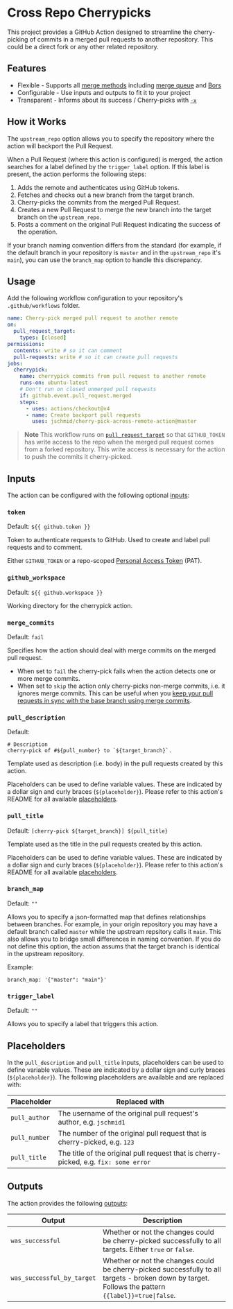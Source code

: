 # Cross Repo Cherrypicks

This project provides a GitHub Action designed to streamline the cherry-picking of commits in a merged pull requests to another repository. This could be a direct fork or any other related repository.

## Features

- Flexible - Supports all [merge methods](https://docs.github.com/en/repositories/configuring-branches-and-merges-in-your-repository/configuring-pull-request-merges/about-merge-methods-on-github) including [merge queue](https://docs.github.com/en/repositories/configuring-branches-and-merges-in-your-repository/configuring-pull-request-merges/managing-a-merge-queue) and [Bors](https://bors.tech/)
- Configurable - Use inputs and outputs to fit it to your project
- Transparent - Informs about its success / Cherry-picks with [`-x`](https://git-scm.com/docs/git-cherry-pick#Documentation/git-cherry-pick.txt--x)

## How it Works

The `upstream_repo` option allows you to specify the repository where the action will backport the Pull Request.

When a Pull Request (where this action is configured) is merged, the action searches for a label defined by the `trigger_label` option. If this label is present, the action performs the following steps:

1. Adds the remote and authenticates using GitHub tokens.
2. Fetches and checks out a new branch from the target branch.
3. Cherry-picks the commits from the merged Pull Request.
4. Creates a new Pull Request to merge the new branch into the target branch on the `upstream_repo`.
5. Posts a comment on the original Pull Request indicating the success of the operation.

If your branch naming convention differs from the standard (for example, if the default branch in your repository is `master` and in the `upstream_repo` it's `main`), you can use the `branch_map` option to handle this discrepancy.

## Usage

Add the following workflow configuration to your repository's `.github/workflows` folder.

```yaml
name: Cherry-pick merged pull request to another remote
on:
  pull_request_target:
    types: [closed]
permissions:
  contents: write # so it can comment
  pull-requests: write # so it can create pull requests
jobs:
  cherrypick:
    name: cherrypick commits from pull request to another remote
    runs-on: ubuntu-latest
    # Don't run on closed unmerged pull requests
    if: github.event.pull_request.merged
    steps:
      - uses: actions/checkout@v4
      - name: Create backport pull requests
        uses: jschmid/cherry-pick-across-remote-action@master
```

> **Note**
> This workflow runs on [`pull_request_target`](https://docs.github.com/en/actions/using-workflows/events-that-trigger-workflows#pull_request_target) so that `GITHUB_TOKEN` has write access to the repo when the merged pull request comes from a forked repository.
> This write access is necessary for the action to push the commits it cherry-picked.


</p>
</details>

## Inputs

The action can be configured with the following optional [inputs](https://docs.github.com/en/actions/using-workflows/workflow-syntax-for-github-actions#jobsjob_idstepswith):

### `token`

Default: `${{ github.token }}`

Token to authenticate requests to GitHub.
Used to create and label pull requests and to comment.

Either `GITHUB_TOKEN` or a repo-scoped [Personal Access Token](https://docs.github.com/en/authentication/keeping-your-account-and-data-secure/creating-a-personal-access-token) (PAT).

### `github_workspace`

Default: `${{ github.workspace }}`

Working directory for the cherrypick action.

### `merge_commits`

Default: `fail`

Specifies how the action should deal with merge commits on the merged pull request.

- When set to `fail` the cherry-pick fails when the action detects one or more merge commits.
- When set to `skip` the action only cherry-picks non-merge commits, i.e. it ignores merge commits.
  This can be useful when you [keep your pull requests in sync with the base branch using merge commits](https://docs.github.com/en/pull-requests/collaborating-with-pull-requests/proposing-changes-to-your-work-with-pull-requests/keeping-your-pull-request-in-sync-with-the-base-branch).

### `pull_description`

Default:
```
# Description
cherry-pick of #${pull_number} to `${target_branch}`.
```

Template used as description (i.e. body) in the pull requests created by this action.

Placeholders can be used to define variable values.
These are indicated by a dollar sign and curly braces (`${placeholder}`).
Please refer to this action's README for all available [placeholders](#placeholders).

### `pull_title`

Default: `[cherry-pick ${target_branch}] ${pull_title}`

Template used as the title in the pull requests created by this action.

Placeholders can be used to define variable values.
These are indicated by a dollar sign and curly braces (`${placeholder}`).
Please refer to this action's README for all available [placeholders](#placeholders).

### `branch_map`

Default: `""`

Allows you to specify a json-formatted map that defines relationships between branches.
For example, in your origin repository you may have a default branch called `master` while
the upstream repsitory calls it `main`. This also allows you to bridge small differences in naming
convention.
If you do not define this option, the action assums that the target branch is identical in the upstream repository.

Example:

`branch_map: '{"master": "main"}'`


### `trigger_label`

Default: `""`

Allows you to specify a label that triggers this action.


## Placeholders
In the `pull_description` and `pull_title` inputs, placeholders can be used to define variable values.
These are indicated by a dollar sign and curly braces (`${placeholder}`).
The following placeholders are available and are replaced with:

Placeholder | Replaced with
------------|------------
`pull_author` | The username of the original pull request's author, e.g. `jschmid1`
`pull_number` | The number of the original pull request that is cherry-picked, e.g. `123`
`pull_title` | The title of the original pull request that is cherry-picked, e.g. `fix: some error`

## Outputs

The action provides the following [outputs](https://docs.github.com/en/actions/using-workflows/workflow-syntax-for-github-actions#jobsjob_idoutputs):

Output | Description
-------|------------
`was_successful` | Whether or not the changes could be cherry-picked successfully to all targets. Either `true` or `false`.
`was_successful_by_target` | Whether or not the changes could be cherry-picked successfully to all targets - broken down by target. Follows the pattern `{{label}}=true\|false`.
